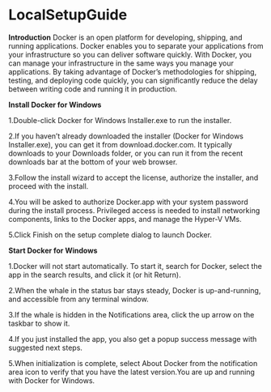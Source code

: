 # LocalSetupGuide
**Introduction**
Docker is an open platform for developing, shipping, and running applications. Docker enables you to separate your applications from your infrastructure so you can deliver software quickly. With Docker, you can manage your infrastructure in the same ways you manage your applications. By taking advantage of Docker’s methodologies for shipping, testing, and deploying code quickly, you can significantly reduce the delay between writing code and running it in production.

**Install Docker for Windows**

  1.Double-click Docker for Windows Installer.exe to run the installer.

  2.If you haven’t already downloaded the installer (Docker for Windows Installer.exe), you can get it from download.docker.com. It typically downloads to your Downloads folder, or you can run it from the recent downloads bar at the bottom of your web browser.

  3.Follow the install wizard to accept the license, authorize the installer, and proceed with the install.

  4.You will be asked to authorize Docker.app with your system password during the install process. Privileged access is needed to install networking components, links to the Docker apps, and manage the Hyper-V VMs.

  5.Click Finish on the setup complete dialog to launch Docker.

**Start Docker for Windows**

1.Docker will not start automatically. To start it, search for Docker, select the app in the search results, and click it (or hit Return).

2.When the whale in the status bar stays steady, Docker is up-and-running, and accessible from any terminal window.

3.If the whale is hidden in the Notifications area, click the up arrow on the taskbar to show it.

4.If you just installed the app, you also get a popup success message with suggested next steps.

5.When initialization is complete, select About Docker from the notification area icon to verify that you have the latest version.You are up and running with Docker for Windows.

